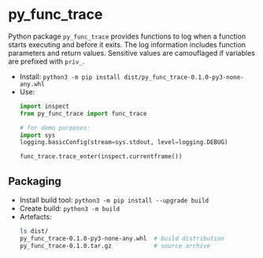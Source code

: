 # py_func_trace
Python package `py_func_trace` provides functions to log when a function
starts executing and before it exits. The log information includes
function parameters and return values. Sensitive values are camouflaged if
variables are prefixed with `priv_`.

- Install: `python3 -m pip install dist/py_func_trace-0.1.0-py3-none-any.whl`
- Use:
  ```python
  import inspect
  from py_func_trace import func_trace

  # for demo purposes:
  import sys
  logging.basicConfig(stream=sys.stdout, level=logging.DEBUG)

  func_trace.trace_enter(inspect.currentframe())
  ```

## Packaging
- Install build tool: `python3 -m pip install --upgrade build`
- Create build: `python3 -m build`
- Artefacts:
  ```bash
  ls dist/
  py_func_trace-0.1.0-py3-none-any.whl  # build distribution
  py_func_trace-0.1.0.tar.gz            # source archive
  ```
